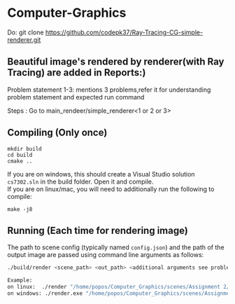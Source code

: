 # Computer-Graphics

Do:
git clone https://github.com/codepk37/Ray-Tracing-CG-simple-renderer.git

## Beautiful image's rendered by renderer(with Ray Tracing) are added in Reports:)

Problem statement 1-3: mentions 3 problems,refer it for understanding problem statement and expected run command

Steps :
Go to main_rendeer/simple_renderer<1 or 2 or 3>


## Compiling (Only once)
```
mkdir build
cd build
cmake ..
```

If you are on windows, this should create a Visual Studio solution ```cs7302.sln``` in the build folder. Open it and compile. \
If you are on linux/mac, you will need to additionally run the following to compile:

```
make -j8
```

## Running (Each time for rendering image)
The path to scene config (typically named `config.json`) and the path of the output image are passed using command line arguments as follows:
```bash
./build/render <scene_path> <out_path> <additional arguments see problem statement or directly respective report>

Example:
on linux:  ./render "/home/popos/Computer_Graphics/scenes/Assignment 2/Question 1/Donuts/scene.json" "/home/popos/Computer_Graphics/test1.png" "0" 
on windows: ./render.exe "/home/popos/Computer_Graphics/scenes/Assignment 2/Question 1/Donuts/scene.json" "/home/popos/Computer_Graphics/test2.png" "0"
```
